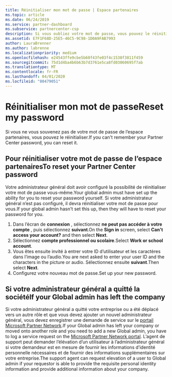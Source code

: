 ```yaml
---
title: Réinitialiser mon mot de passe | Espace partenaires
ms.topic: article
ms.date: 06/24/2019
ms.service: partner-dashboard
ms.subservice: partnercenter-csp
description: Si vous oubliez votre mot de passe, vous pouvez le réinitialiser.
ms.assetid: E7F1F68D-25E5-46C5-9C98-1D0A9FAB7993
author: LauraBrenner
ms.author: labrenne
ms.localizationpriority: medium
ms.openlocfilehash: e24543ffe9cbe5b60f43fe03f4c1538f3811f459
ms.sourcegitcommit: 75d1d4ba4b6b63b7d3761e5ca8fd03060695f7ab
ms.translationtype: MT
ms.contentlocale: fr-FR
ms.lasthandoff: 04/01/2020
ms.locfileid: "80479051"
---
```

# <a name="reset-my-password"></a><span data-ttu-id="546f7-103">Réinitialiser mon mot de passe</span><span class="sxs-lookup"><span data-stu-id="546f7-103">Reset my password</span></span>

<span data-ttu-id="546f7-104">Si vous ne vous souvenez pas de votre mot de passe de l’espace partenaires, vous pouvez le réinitialiser.</span><span class="sxs-lookup"><span data-stu-id="546f7-104">If you can't remember your Partner Center password, you can reset it.</span></span>

## <a name="to-reset-your-partner-center-password"></a><span data-ttu-id="546f7-105">Pour réinitialiser votre mot de passe de l’espace partenaires</span><span class="sxs-lookup"><span data-stu-id="546f7-105">To reset your Partner Center password</span></span>

<span data-ttu-id="546f7-106">Votre administrateur général doit avoir configuré la possibilité de réinitialiser votre mot de passe vous-même.</span><span class="sxs-lookup"><span data-stu-id="546f7-106">Your global admin must have set up the ability for you to reset your password yourself.</span></span> <span data-ttu-id="546f7-107">Si votre administrateur général n’est pas configuré, il devra réinitialiser votre mot de passe pour vous.</span><span class="sxs-lookup"><span data-stu-id="546f7-107">If your global admin hasn't set this up, then they will have to reset your password for you.</span></span> 

1. <span data-ttu-id="546f7-108">Dans l’écran de **connexion** , sélectionnez **ne peut pas accéder à votre compte** , puis sélectionnez **suivant**.</span><span class="sxs-lookup"><span data-stu-id="546f7-108">On the **Sign in** screen, select **Can't access your account?** and then select **Next**.</span></span>
2. <span data-ttu-id="546f7-109">Sélectionnez **compte professionnel ou scolaire**.</span><span class="sxs-lookup"><span data-stu-id="546f7-109">Select **Work or school account**.</span></span>
3. <span data-ttu-id="546f7-110">Vous êtes ensuite invité à entrer votre ID d’utilisateur et les caractères dans l’image ou l’audio.</span><span class="sxs-lookup"><span data-stu-id="546f7-110">You are next asked to enter your user ID and the characters in the picture or audio.</span></span> <span data-ttu-id="546f7-111">Sélectionnez ensuite **suivant**.</span><span class="sxs-lookup"><span data-stu-id="546f7-111">Then select **Next**.</span></span>
4. <span data-ttu-id="546f7-112">Configurez votre nouveau mot de passe.</span><span class="sxs-lookup"><span data-stu-id="546f7-112">Set up your new password.</span></span>

## <a name="if-your-global-admin-has-left-the-company"></a><span data-ttu-id="546f7-113">Si votre administrateur général a quitté la société</span><span class="sxs-lookup"><span data-stu-id="546f7-113">If your Global admin has left the company</span></span>

<span data-ttu-id="546f7-114">Si votre administrateur général a quitté votre entreprise ou a été déplacé vers un autre rôle et que vous devez ajouter un nouvel administrateur général, vous devez enregistrer une demande de service sur le [portail Microsoft Partner Network](https://partner.microsoft.com/commercial#/).</span><span class="sxs-lookup"><span data-stu-id="546f7-114">If your Global admin has left your company or moved onto another role and you need to add a new Global admin, you have to log a service request on the [Microsoft Partner Network portal](https://partner.microsoft.com/commercial#/).</span></span> <span data-ttu-id="546f7-115">L’agent de support peut demander l’élévation d’un utilisateur à l’administrateur général si votre demandeur est en mesure de fournir les informations d’identité personnelle nécessaires et de fournir des informations supplémentaires sur votre entreprise.</span><span class="sxs-lookup"><span data-stu-id="546f7-115">The support agent can request elevation of a user to Global admin if your requestor is able to provide the requisite personal identity information and provide additional information about your company.</span></span>
